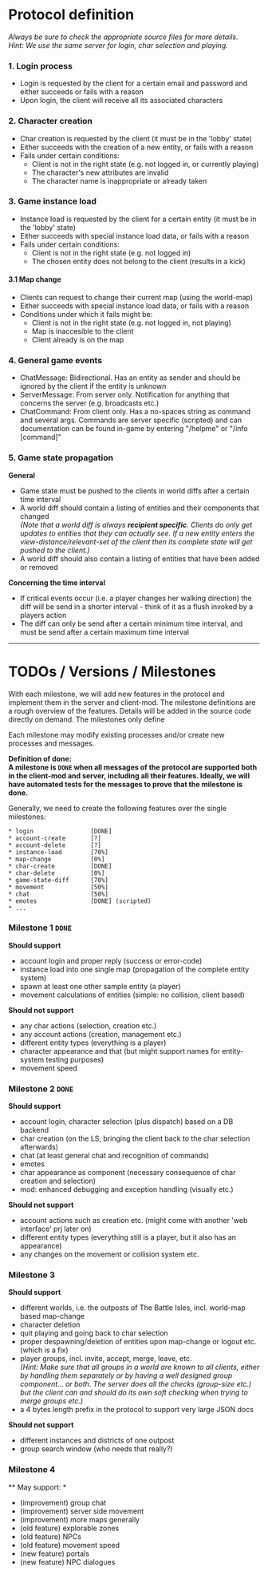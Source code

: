 # Protocol definition

_Always be sure to check the appropriate source files for more details._  
_Hint: We use the same server for login, char selection and playing._

### 1. Login process

- Login is requested by the client for a certain email and password and either succeeds or fails with a reason
- Upon login, the client will receive all its associated characters

### 2. Character creation

- Char creation is requested by the client (it must be in the 'lobby' state)
- Either succeeds with the creation of a new entity, or fails with a reason
- Fails under certain conditions:
  - Client is not in the right state (e.g. not logged in, or currently playing)
  - The character's new attributes are invalid
  - The character name is inappropriate or already taken

### 3. Game instance load

- Instance load is requested by the client for a certain entity (it must be in the 'lobby' state)
- Either succeeds with special instance load data, or fails with a reason
- Fails under certain conditions:
  - Client is not in the right state (e.g. not logged in)
  - The chosen entity does not belong to the client (results in a kick)

#### 3.1 Map change

- Clients can request to change their current map (using the world-map)
- Either succeeds with special instance load data, or fails with a reason
- Conditions under which it fails might be:
  - Client is not in the right state (e.g. not logged in, not playing)
  - Map is inaccesible to the client
  - Client already is on the map

### 4. General game events

- ChatMessage: Bidirectional. Has an entity as sender and should be ignored by the client if the entity is unknown
- ServerMessage: From server only. Notification for anything that concerns the server (e.g. broadcasts etc.)
- ChatCommand: From client only. Has a no-spaces string as command and several args. Commands are server specific (scripted) and can documentation can be found in-game by entering "/helpme" or "/info [command]"

### 5. Game state propagation

**General**  

- Game state must be pushed to the clients in world diffs after a certain time interval 
- A world diff should contain a listing of entities and their components that changed  
_(Note that a world diff is always **recipient specific**. Clients do only get updates to entities that they can actually see. If a new entity enters the view-distance/relevant-set of the client then its complete state will get pushed to the client.)_
- A world diff should also contain a listing of entities that have been added or removed

**Concerning the time interval**  

- If critical events occur (i.e. a player changes her walking direction) the diff will be send in a shorter interval - think of it as a flush invoked by a players action
- The diff can only be send after a certain minimum time interval, and must be send after a certain maximum time interval

---

# TODOs / Versions / Milestones

With each milestone, we will add new features in the protocol and implement them in the server and client-mod. The milestone definitions are a rough overview of the features. Details will be added in the source code directly on demand. The milestones only define 

Each milestone may modify existing processes and/or create new processes and messages.

**Definition of done:  
A milestone is `DONE` when all messages of the protocol are supported both in the client-mod and server, including all their features. Ideally, we will have automated tests for the messages to prove that the milestone is done.**

Generally, we need to create the following features over the single milestones:  

```
* login                [DONE]
* account-create       [?]
* account-delete       [?]
* instance-load        [70%]
* map-change           [0%]
* char-create          [DONE]
* char-delete          [0%]
* game-state-diff      [70%]
* movement             [50%]
* chat                 [50%]
* emotes               [DONE] (scripted)
* ...
```

### Milestone 1 `DONE`

**Should support**  

- account login and proper reply (success or error-code)
- instance load into one single map (propagation of the complete entity system)
- spawn at least one other sample entity (a player)
- movement calculations of entities (simple: no collision, client based)

**Should not support**

- any char actions (selection, creation etc.)
- any account actions (creation, management etc.)
- different entity types (everything is a player)
- character appearance and that (but might support names for entity-system testing purposes)
- movement speed

### Milestone 2 `DONE`

**Should support**

- account login, character selection (plus dispatch) based on a DB backend
- char creation (on the LS, bringing the client back to the char selection afterwards)
- chat (at least general chat and recognition of commands)
- emotes
- char appearance as component (necessary consequence of char creation and selection)
- mod: enhanced debugging and exception handling (visually etc.)

**Should not support**

- account actions such as creation etc. (might come with another 'web interface' prj later on)
- different entity types (everything still is a player, but it also has an appearance)
- any changes on the movement or collision system etc.

### Milestone 3

**Should support**

- different worlds, i.e. the outposts of The Battle Isles, incl. world-map based map-change
- character deletion
- quit playing and going back to char selection
- proper despawning/deletion of entities upon map-change or logout etc. (which is a fix)
- player groups, incl. invite, accept, merge, leave, etc.  
_(Hint: Make sure that all groups in a world are known to all clients, either by handling them separately or by having a well designed group component... or both. The server does all the checks (group-size etc.) but the client can and should do its own soft checking when trying to merge groups etc.)_
- a 4 bytes length prefix in the protocol to support very large JSON docs

**Should not support**

- different instances and districts of one outpost
- group search window (who needs that really?)

### Milestone 4

** May support: *

- (improvement) group chat 
- (improvement) server side movement
- (improvement) more maps generally
- (old feature) explorable zones
- (old feature) NPCs
- (old feature) movement speed
- (new feature) portals
- (new feature) NPC dialogues